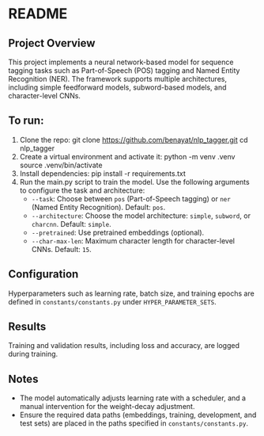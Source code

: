 # README

## Project Overview
This project implements a neural network-based model for sequence tagging tasks such as Part-of-Speech (POS) tagging and Named Entity Recognition (NER). The framework supports multiple architectures, including simple feedforward models, subword-based models, and character-level CNNs.

## To run:
1. Clone the repo:
   git clone https://github.com/benayat/nlp_tagger.git
   cd nlp_tagger
2. Create a virtual environment and activate it:
   python -m venv .venv
   source .venv/bin/activate
3. Install dependencies:
   pip install -r requirements.txt
4. Run the main.py script to train the model. Use the following arguments to configure the task and architecture:
   - `--task`: Choose between `pos` (Part-of-Speech tagging) or `ner` (Named Entity Recognition). Default: `pos`.
   - `--architecture`: Choose the model architecture: `simple`, `subword`, or `charcnn`. Default: `simple`.
   - `--pretrained`: Use pretrained embeddings (optional).
   - `--char-max-len`: Maximum character length for character-level CNNs. Default: `15`.


## Configuration
Hyperparameters such as learning rate, batch size, and training epochs are defined in `constants/constants.py` under `HYPER_PARAMETER_SETS`.

## Results
Training and validation results, including loss and accuracy, are logged during training.

## Notes
- The model automatically adjusts learning rate with a scheduler, and a manual intervention for the weight-decay adjustment. 
- Ensure the required data paths (embeddings, training, development, and test sets) are placed in the paths specified in `constants/constants.py`.
